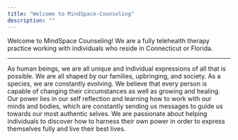 ```yaml
---
title: "Welcome to MindSpace-Counseling"
description: ""
---
```

<div class="text-xl">
Welcome to MindSpace Counseling! We are a fully telehealth therapy practice working with individuals who reside in Connecticut or Florida.
<hr>

As human beings, we are all unique and individual expressions of all that is possible. We are all shaped by our families, upbringing, and society. As a species, we are constantly evolving. We believe that every person is capable of changing their circumstances as well as growing and healing. Our power lies in our self reflection and learning how to work with our minds and bodies, which are constantly sending us messages to guide us towards our most authentic selves. We are passionate about helping individuals to discover how to harness their own power in order to express themselves fully and live their best lives.
</div>
